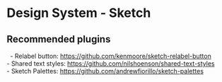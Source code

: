 # Design System - Sketch

## Recommended plugins  
    - Relabel button: https://github.com/kenmoore/sketch-relabel-button  
    - Shared text styles: https://github.com/nilshoenson/shared-text-styles  
    - Sketch Palettes: https://github.com/andrewfiorillo/sketch-palettes  
